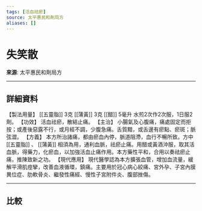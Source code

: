 ```yaml
---
tags: [活血祛瘀]
source: 太平惠民和劑局方
aliases: []
---
```


# 失笑散

**來源**: 太平惠民和劑局方  

---

## 詳細資料
【製法用量】 [[五靈脂]] 3克 [[蒲黃]] 3克 [[醋]] 5毫升
水煎2次作2次服，1日服2劑。
【功效】
活血祛瘀，散結止痛。
【主治】
小腸氣及心腹痛，痛處固定而拒按；或產後惡露不行，或月經不調，少腹急痛。舌質黯，或舌邊有瘀點、瘀斑；脈弦澀。
【方義】
本方所治諸痛，都由瘀血內停，脈道阻滯，血行不暢所致。方中 [[五靈脂]] 、 [[蒲黃]] 相須為用，通利血脈，祛瘀止痛。用醋或黃酒沖服，取其活血脈，得藥力，化瘀血，以加強活血止痛作用。本方藥性平和，合用以奏祛瘀止痛，推陳致新之功。
【現代應用】
現代醫學認為本方擴張血管，增加血流量，緩解平滑肌痙攣，改善血液循環，鎮痛。主要用於冠心病心絞痛、宮外孕、子宮內膜異位症、肋軟骨炎、繼發性痛經、慢性子宮附件炎、腹部挫傷。

---

## 比較
